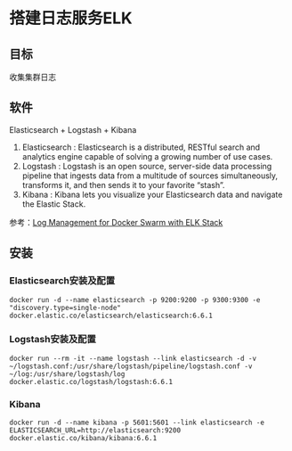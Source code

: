 # 搭建日志服务ELK

## 目标
收集集群日志

## 软件
Elasticsearch + Logstash + Kibana 

1. Elasticsearch : Elasticsearch is a distributed, RESTful search and analytics engine capable of solving a growing number of use cases.
2. Logstash : Logstash is an open source, server-side data processing pipeline that ingests data from a multitude of sources simultaneously, transforms it, and then sends it to your favorite “stash”.
3. Kibana : Kibana lets you visualize your Elasticsearch data and navigate the Elastic Stack.

参考：[Log Management for Docker Swarm with ELK Stack](https://botleg.com/stories/log-management-of-docker-swarm-with-elk-stack/)

## 安装

### Elasticsearch安装及配置

```
docker run -d --name elasticsearch -p 9200:9200 -p 9300:9300 -e "discovery.type=single-node" docker.elastic.co/elasticsearch/elasticsearch:6.6.1
```

### Logstash安装及配置
```
docker run --rm -it --name logstash --link elasticsearch -d -v ~/logstash.conf:/usr/share/logstash/pipeline/logstash.conf -v ~/log:/usr/share/logstash/log docker.elastic.co/logstash/logstash:6.6.1
```

### Kibana
```
docker run -d --name kibana -p 5601:5601 --link elasticsearch -e ELASTICSEARCH_URL=http://elasticsearch:9200 docker.elastic.co/kibana/kibana:6.6.1
```
